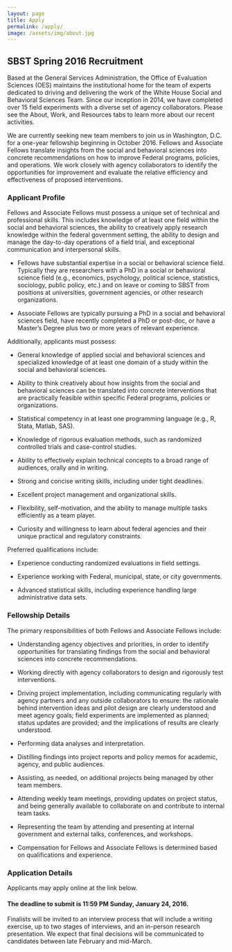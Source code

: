 ```yaml
---
layout: page
title: Apply
permalink: /apply/
image: /assets/img/about.jpg
---
```

## SBST Spring 2016 Recruitment

Based at the General Services Administration, the Office of Evaluation Sciences (OES) maintains the institutional home for the team of experts dedicated to driving and delivering the work of the White House Social and Behavioral Sciences Team. Since our inception in 2014, we have completed over 15 field experiments with a diverse set of agency collaborators. Please see the About, Work, and Resources tabs to learn more about our recent activities.

We are currently seeking new team members to join us in Washington, D.C. for a one-year fellowship beginning in October 2016. Fellows and Associate Fellows translate insights from the social and behavioral sciences into concrete recommendations on how to improve Federal programs, policies, and operations. We work closely with agency collaborators to identify the opportunities for improvement and evaluate the relative efficiency and effectiveness of proposed interventions.

### Applicant Profile

Fellows and Associate Fellows must possess a unique set of technical and professional skills. This includes knowledge of at least one field within the social and behavioral sciences, the ability to creatively apply research knowledge within the federal government setting, the ability to design and manage the day-to-day operations of a field trial, and exceptional communication and interpersonal skills.

* Fellows have substantial expertise in a social or behavioral science field. Typically they are researchers with a PhD in a social or behavioral science field (e.g., economics, psychology, political science, statistics, sociology, public policy, etc.) and on leave or coming to SBST from positions at universities, government agencies, or other research organizations.

* Associate Fellows are typically pursuing a PhD in a social and behavioral sciences field, have recently completed a PhD or post-doc, or have a Master’s Degree plus two or more years of relevant experience.

Additionally, applicants must possess:

* General knowledge of applied social and behavioral sciences and specialized knowledge of at least one domain of a study within the social and behavioral sciences.

* Ability to think creatively about how insights from the social and behavioral sciences can be translated into concrete interventions that are practically feasible within specific Federal programs, policies or organizations.

* Statistical competency in at least one programming language (e.g., R, Stata, Matlab, SAS).

* Knowledge of rigorous evaluation methods, such as randomized controlled trials and case-control studies.

* Ability to effectively explain technical concepts to a broad range of audiences, orally and in writing.

* Strong and concise writing skills, including under tight deadlines.

* Excellent project management and organizational skills.

* Flexibility, self-motivation, and the ability to manage multiple tasks efficiently as a team player.

* Curiosity and willingness to learn about federal agencies and their unique practical and regulatory constraints.

Preferred qualifications include:

* Experience conducting randomized evaluations in field settings.

* Experience working with Federal, municipal, state, or city governments.

* Advanced statistical skills, including experience handling large administrative data sets.

### Fellowship Details

The primary responsibilities of both Fellows and Associate Fellows include:

* Understanding agency objectives and priorities, in order to identify opportunities for translating findings from the social and behavioral sciences into concrete recommendations.

* Working directly with agency collaborators to design and rigorously test interventions.

* Driving project implementation, including communicating regularly with agency partners and any outside collaborators to ensure: the rationale behind intervention ideas and pilot design are clearly understood and meet agency goals; field experiments are implemented as planned; status updates are provided; and the implications of results are clearly understood.

* Performing data analyses and interpretation.

* Distilling findings into project reports and policy memos for academic, agency, and public audiences.

* Assisting, as needed, on additional projects being managed by other team members.

* Attending weekly team meetings, providing updates on project status, and being generally available to collaborate on and contribute to internal team tasks.

* Representing the team by attending and presenting at internal government and external talks, conferences, and workshops.

* Compensation for Fellows and Associate Fellows is determined based on qualifications and experience.

### Application Details

Applicants may apply online at the link below. 

#### **The deadline to submit is 11:59 PM Sunday, January 24, 2016**.

Finalists will be invited to an interview process that will include a writing exercise, up to two stages of interviews, and an in-person research presentation. We expect that final decisions will be communicated to candidates between late February and mid-March.